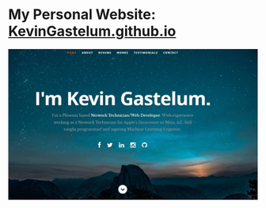 # My Personal Website: [KevinGastelum.github.io](https://kevingastelum.github.io/)
![](images/resume-website.jpg)
